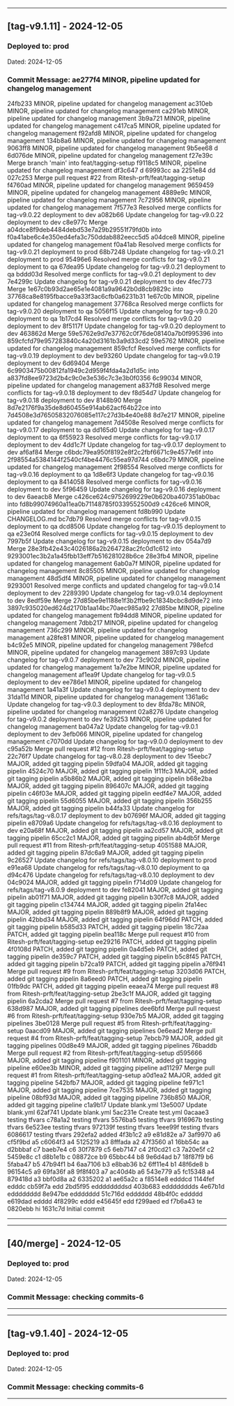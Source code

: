 
---
## [tag-v9.1.11] - 2024-12-05
### Deployed to: prod
 Dated: 2024-12-05
### Commit Message: ae277f4 MINOR, pipeline updated for changelog management
24fb233 MINOR, pipeline updated for changelog management
ac310eb MINOR, pipeline updated for changelog management
ca291eb MINOR, pipeline updated for changelog management
3b9a721 MINOR, pipeline updated for changelog management
c417ca5 MINOR, pipeline updated for changelog management
f92afd8 MINOR, pipeline updated for changelog management
134b8a6 MINOR, pipeline updated for changelog management
9063ff8 MINOR, pipeline updated for changelog management
9b5ee68 d
6d076de MINOR, pipeline updated for changelog management
f27e39c Merge branch 'main' into feat/tagging-setup
f9118c5 MINOR, pipeline updated for changelog management
df3c647 d
69993cc aa
2251e84 dd
027c253 Merge pull request #22 from Ritesh-prft/feat/tagging-setup
f4760ad MINOR, pipeline updated for changelog management
9659459 MINOR, pipeline updated for changelog management
4889e9c MINOR, pipeline updated for changelog management
7c72956 MINOR, pipeline updated for changelog management
7f577e3 Resolved merge conflicts for tag-v9.0.22 deployment to dev
a082b66 Update changelog for tag-v9.0.22 deployment to dev
c8e977c Merge a04dce8f9deb4484debd53e7a29b29551f79fd0b into f0a41abe6c4e350ed4efa3c750ddab882eecc5d5
a04dce8 MINOR, pipeline updated for changelog management
f0a41ab Resolved merge conflicts for tag-v9.0.21 deployment to prod
68b7248 Update changelog for tag-v9.0.21 deployment to prod
95496e6 Resolved merge conflicts for tag-v9.0.21 deployment to qa
67dea95 Update changelog for tag-v9.0.21 deployment to qa
bddd03d Resolved merge conflicts for tag-v9.0.21 deployment to dev
7e4299c Update changelog for tag-v9.0.21 deployment to dev
4fec773 Merge 1e67c0b93d2ae65e1e4081a9a9642b0d8cb9829c into 37768ca8e8195fbacce9a33f3ac6cfb0a6231b31
1e67c0b MINOR, pipeline updated for changelog management
37768ca Resolved merge conflicts for tag-v9.0.20 deployment to qa
5056f15 Update changelog for tag-v9.0.20 deployment to qa
1b17cd4 Resolved merge conflicts for tag-v9.0.20 deployment to dev
8f5117f Update changelog for tag-v9.0.20 deployment to dev
463862d Merge 59e5762e9d7e37762c0f76de08140a7b0f995396 into 859cfcfd79e957283840c4a20d3161b3a9d33cd2
59e5762 MINOR, pipeline updated for changelog management
859cfcf Resolved merge conflicts for tag-v9.0.19 deployment to dev
be93260 Update changelog for tag-v9.0.19 deployment to dev
6d69404 Merge 6c9903475b00812fa1949c2d959f4fda4a2d1d5c into a837fd8ee9723d2b4c9c0e3e536c7c3e3b0f0356
6c99034 MINOR, pipeline updated for changelog management
a837fd8 Resolved merge conflicts for tag-v9.0.18 deployment to dev
f8d54d7 Update changelog for tag-v9.0.18 deployment to dev
8148b90 Merge 8d7e2176f9a35de8d60455e914ab62acf64b22ce into 7d4508e3d76505832076085e117c27d3b4e40e88
8d7e217 MINOR, pipeline updated for changelog management
7d4508e Resolved merge conflicts for tag-v9.0.17 deployment to qa
dd165d0 Update changelog for tag-v9.0.17 deployment to qa
6f55923 Resolved merge conflicts for tag-v9.0.17 deployment to dev
4dd1c7f Update changelog for tag-v9.0.17 deployment to dev
af6af84 Merge c6bdc79ea950f8192e8f2c2fbf6671c9e4577e6f into 2f98554a5384144f2540cf4be4476c55ea97d744
c6bdc79 MINOR, pipeline updated for changelog management
2f98554 Resolved merge conflicts for tag-v9.0.16 deployment to qa
1d8e6f3 Update changelog for tag-v9.0.16 deployment to qa
8414058 Resolved merge conflicts for tag-v9.0.16 deployment to dev
5f96459 Update changelog for tag-v9.0.16 deployment to dev
6aeacb8 Merge c426ce624c9752699229e0b620ba407351ab0bac into fd8b99074960a11ea0b71148785f0339552500d9
c426ce6 MINOR, pipeline updated for changelog management
fd8b990 Update CHANGELOG.md
bc7db79 Resolved merge conflicts for tag-v9.0.15 deployment to qa
dcd8506 Update changelog for tag-v9.0.15 deployment to qa
e23e0f4 Resolved merge conflicts for tag-v9.0.15 deployment to dev
7997b5f Update changelog for tag-v9.0.15 deployment to dev
054a7d9 Merge 28e3fb42e43c4026186a2b264728ac2fc0d1c612 into 9293001ec3b2a1a45fbb13eff7b516281028b6ce
28e3fb4 MINOR, pipeline updated for changelog management
6ab0a7f MINOR, pipeline updated for changelog management
8c85505 MINOR, pipeline updated for changelog management
48d5df4 MINOR, pipeline updated for changelog management
9293001 Resolved merge conflicts and updated changelog for tag-v9.0.14 deployment to dev
2289390 Update changelog for tag-v9.0.14 deployment to dev
8edf59e Merge 27d85be9e1188e1f3b2ffbe9c1834bcbc8d9de72 into 3897c935020ed624d2170b1aa14bc70aec985a92
27d85be MINOR, pipeline updated for changelog management
fb94dd8 MINOR, pipeline updated for changelog management
7dbb217 MINOR, pipeline updated for changelog management
736c299 MINOR, pipeline updated for changelog management
a28fe81 MINOR, pipeline updated for changelog management
b4c92e5 MINOR, pipeline updated for changelog management
798efcd MINOR, pipeline updated for changelog management
3897c93 Update changelog for tag-v9.0.7 deployment to dev
73c902d MINOR, pipeline updated for changelog management
1a7e2be MINOR, pipeline updated for changelog management
af1ea9f Update changelog for tag-v9.0.5 deployment to dev
ee786e1 MINOR, pipeline updated for changelog management
1a41a3f Update changelog for tag-v9.0.4 deployment to dev
31da11d MINOR, pipeline updated for changelog management
1361a6c Update changelog for tag-v9.0.3 deployment to dev
8fda78c MINOR, pipeline updated for changelog management
02a8276 Update changelog for tag-v9.0.2 deployment to dev
fe39253 MINOR, pipeline updated for changelog management
ba047a2 Update changelog for tag-v9.0.1 deployment to dev
3efb066 MINOR, pipeline updated for changelog management
c7070dd Update changelog for tag-v9.0.0 deployment to dev
c95a52b Merge pull request #12 from Ritesh-prft/feat/tagging-setup
22c76f7 Update changelog for tag-v8.0.28 deployment to dev
15eebc7 MAJOR, added git tagging pipelin
59dfa04 MAJOR, added git tagging pipelin
4524c70 MAJOR, added git tagging pipelin
1f11fc3 MAJOR, added git tagging pipelin
a5b86b2 MAJOR, added git tagging pipelin
b68e2ba MAJOR, added git tagging pipelin
896407c MAJOR, added git tagging pipelin
c46f03e MAJOR, added git tagging pipelin
eedf4e7  MAJOR, added git tagging pipelin
55d6055  MAJOR, added git tagging pipelin
356b255  MAJOR, added git tagging pipelin
b44fa33 Update changelog for refs/tags/tag-v8.0.17 deployment to dev
b07696f  MAJOR, added git tagging pipelin
e8709a6 Update changelog for refs/tags/tag-v8.0.16 deployment to dev
e20a68f  MAJOR, added git tagging pipelin
aa2cd57  MAJOR, added git tagging pipelin
65cc2c1  MAJOR, added git tagging pipelin
ab4db5f Merge pull request #11 from Ritesh-prft/feat/tagging-setup
4051588  MAJOR, added git tagging pipelin
87dc6a9  MAJOR, added git tagging pipelin
9c26527 Update changelog for refs/tags/tag-v8.0.10 deployment to prod
e91ea68 Update changelog for refs/tags/tag-v8.0.10 deployment to qa
d94c476 Update changelog for refs/tags/tag-v8.0.10 deployment to dev
04c9024  MAJOR, added git tagging pipelin
f714d09 Update changelog for refs/tags/tag-v8.0.9 deployment to dev
fe82041  MAJOR, added git tagging pipelin
ab01f71  MAJOR, added git tagging pipelin
b30f7c8  MAJOR, added git tagging pipelin
c134744  MAJOR, added git tagging pipelin
2fa14ec  MAJOR, added git tagging pipelin
889b8f9  MAJOR, added git tagging pipelin
42bbd34  MAJOR, added git tagging pipelin
64f96dd  PATCH, added git tagging pipelin
b585d33  PATCH, added git tagging pipelin
18c72aa  PATCH, added git tagging pipelin
bea118c Merge pull request #10 from Ritesh-prft/feat/tagging-setup
ee29216  PATCH, added git tagging pipelin
4f0108d  PATCH, added git tagging pipelin
0a4d5eb  PATCH, added git tagging pipelin
de359c7  PATCH, added git tagging pipelin
b5c8f45  PATCH, added git tagging pipelin
b72ca19  PATCH, added git tagging pipelin
a76f941 Merge pull request #9 from Ritesh-prft/feat/tagging-setup
3203d06  PATCH, added git tagging pipelin
8a6eed0  PATCH, added git tagging pipelin
01fb9dc  PATCH, added git tagging pipelin
eeaea74 Merge pull request #8 from Ritesh-prft/feat/tagging-setup
2be3c1f  MAJOR, added git tagging pipelin
6a2cda2 Merge pull request #7 from Ritesh-prft/feat/tagging-setup
638d987  MAJOR, added git tagging pipelines
dee6bfd Merge pull request #6 from Ritesh-prft/feat/tagging-setup
930e7b5  MAJOR, added git tagging pipelines
3be0128 Merge pull request #5 from Ritesh-prft/feat/tagging-setup
0aacd09  MAJOR, added git tagging pipelines
0e6ead2 Merge pull request #4 from Ritesh-prft/feat/tagging-setup
7ebcb79  MAJOR, added git tagging pipelines
00d8e49 MAJOR, added git tagging pipelines
76baddb Merge pull request #2 from Ritesh-prft/feat/tagging-setup
d595666 MAJOR, added git tagging pipeline
f901101 MINOR, added git tagging pipeline
e60ee3b MINOR, added git tagging pipeline
ad11297 Merge pull request #1 from Ritesh-prft/feat/tagging-setup
a0d1ea2 MAJOR, added git tagging pipeline
542bfb7 MAJOR, added git tagging pipeline
fe971c1 MAJOR, added git tagging pipeline
7ce7535 MAJOR, added git tagging pipeline
08bf93d MAJOR, added git tagging pipeline
736b850 MAJOR, added git tagging pipeline
c1a9b17 Update blank.yml
13e5007 Update blank.yml
62af741 Update blank.yml
5ac231e Create test.yml
0acaae3 testing tfvars
c78a1a2 testing tfvars
5576ba5 testing tfvars
916967b testing tfvars
6e523ee testing tfvars
972139f testing tfvars
1eee99f testing tfvars
6086617 testing tfvars
292efa2 added
4f3b1c2 a9
e81d82e a7
3af9970 a6
cf5f9bd a5
c6064f3 a4
5125219 a3
8fffada a2
47f3560 a1
16bb54c aa
d2bbbaf c7
baeb7e4 c6
30f7879 c5
6eb7147 c4
2f0cd21 c3
7a20e5f c2
5459e8c c1
d8b1e1b c
08872ce b9
65bbc44 b8
9e6d4ad b7
18f87f9 b6
5faba47 b5
47b94f1 b4
6aa7106 b3
e8bab36 b2
6ff11e4 b1
48f6de8 b
96154c5 a9
69fa36f a8
9f8f403 a7
ac40d4b a6
543e779 a5
fc15348 a4
879418d a3
bbf0d8a a2
6335202 a1
ae65a2c a
f8514e8 edddcd
1144fef edddc
cb59f7a edd
2bd5f95 eddddddddsd
403b683 edddddddds
4e67b1d edddddddd
8e947be eddddddd
51c716d edddddd
48b4f0c eddddd
e619dad edddd
4f8299c eddd
e45645f edd
f299aed ed
f7b6a43 te
0820ebb hi
1631c7d Initial commit

---


---
## [40/merge] - 2024-12-05
### Deployed to: prod
 Dated: 2024-12-05
### Commit Message: checking commits-6 

---


---
## [tag-v9.1.40] - 2024-12-05
### Deployed to: prod
 Dated: 2024-12-05
### Commit Message: checking commits-6 

---

